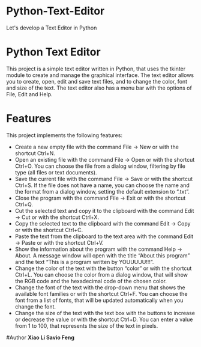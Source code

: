 # Python-Text-Editor
Let's develop a Text Editor in Python

# Python Text Editor
This project is a simple text editor written in Python, that uses the tkinter module to create and manage the graphical interface. The text editor allows you to create, open, edit and save text files, and to change the color, font and size of the text. The text editor also has a menu bar with the options of File, Edit and Help.

# Features
This project implements the following features: <br>

 - Create a new empty file with the command File -> New or with the shortcut Ctrl+N.
 - Open an existing file with the command File -> Open or with the shortcut Ctrl+O. You can choose the file from a dialog window, filtering by file type (all files or text documents).
 - Save the current file with the command File -> Save or with the shortcut Ctrl+S. If the file does not have a name, you can choose the name and the format from a dialog window, setting the default extension to “.txt”.
 - Close the program with the command File -> Exit or with the shortcut Ctrl+Q.
 - Cut the selected text and copy it to the clipboard with the command Edit -> Cut or with the shortcut Ctrl+X.
 - Copy the selected text to the clipboard with the command Edit -> Copy or with the shortcut Ctrl+C.
 - Paste the text from the clipboard to the text area with the command Edit -> Paste or with the shortcut Ctrl+V.
 - Show the information about the program with the command Help -> About. A message window will open with the title “About this program” and the text “This is a program written by YOUUUUU!!!”.
 - Change the color of the text with the button “color” or with the shortcut Ctrl+L. You can choose the color from a dialog window, that will show the RGB code and the hexadecimal code of the chosen color.
 - Change the font of the text with the drop-down menu that shows the available font families or with the shortcut Ctrl+F. You can choose the font from a list of fonts, that will be updated automatically when you change the font.
 - Change the size of the text with the text box with the buttons to increase or decrease the value or with the shortcut Ctrl+D. You can enter a value from 1 to 100, that represents the size of the text in pixels.

#Author
<b>Xiao Li Savio Feng</b>
